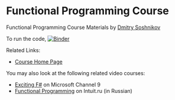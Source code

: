# Functional Programming Course

Functional Programming Course Materials by [Dmitry Soshnikov](http://soshnikov.com)

To run the code, [![Binder](https://mybinder.org/badge_logo.svg)](https://mybinder.org/v2/gh/shwars/funcpro/master)

Related Links:
* [Course Home Page](https://soshnikov.com/courses/funcpro/)

You may also look at the following related video courses:
* [Exciting F#](https://channel9.msdn.com/Series/Exciting-introduction-to-functional-programming-in-F-rus) on Microsoft Channel 9
* [Functional Programming](https://www.intuit.ru/studies/courses/471/327/info) on Intuit.ru (in Russian)


